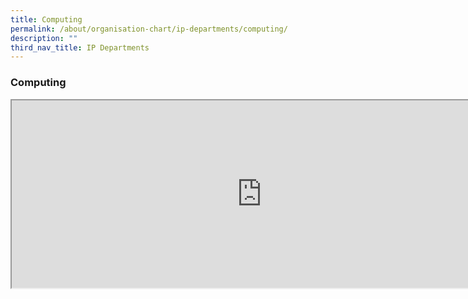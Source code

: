 ```yaml
---
title: Computing
permalink: /about/organisation-chart/ip-departments/computing/
description: ""
third_nav_title: IP Departments
---
```

### **Computing**

<iframe src="https://docs.google.com/document/d/e/2PACX-1vR_rBXONZa9eRKT0ZbTKygK39Aw_OVmeXnjR2w3Dw6TE0bo6yxdFT5UcfCgEMrZ3KD2KVPjk19kZCba/pub?embedded=true" width=800px height=300px scrolling="no"></iframe>